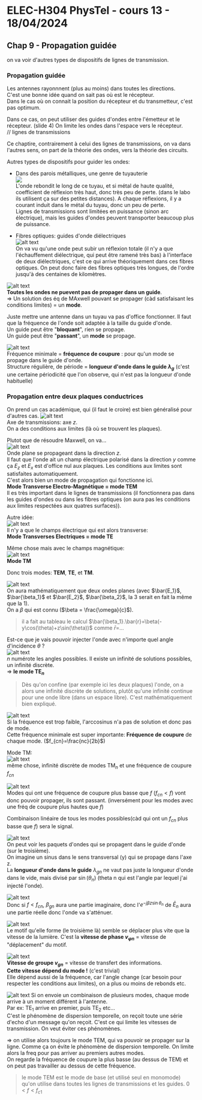 # ELEC-H304 PhysTel - cours 13 - 18/04/2024

## Chap 9 - Propagation guidée

on va voir d'autres types de dispositifs de lignes de transmission.  

### Propagation guidée

Les antennes rayonnnent (plus au moins) dans toutes les directions.  
C'est une bonne idée quand on sait pas où est le récepteur.  
Dans le cas où on connait la position du récepteur et du transmetteur, c'est pas optimum.  

Dans ce cas, on peut utiliser des guides d'ondes entre l'émetteur et le récepteur. (slide 4)  On limite les ondes dans l'espace vers le récepteur.  
// lignes de transmissions  

Ce chaptire, contrairement à celui des lignes de transmissions, on va dans l'autres sens, on part de la théorie des ondes, vers la théorie des circuits.  

Autres types de dispositifs pour guider les ondes:
- Dans des parois métalliques, une genre de tuyauterie  
![](image-176.png)  
L'onde rebondit le long de ce tuyau, et si métal de haute qualité, coefficient de réflexion très haut, donc très peu de perte. (dans le labo ils utilisent ça sur des petites distances). A chaque réflexions, il y a courant induit dans le métal du tuyau, donc un peu de perte.  
Lignes de transmissions sont limitées en puissance (sinon arc électrique), mais les guides d'ondes peuvent transporter beaucoup plus de puissance.  

- Fibres optiques: guides d'onde diélectriques  
![alt text](image-177.png)  
On va vu qu'une onde peut subir un réflexion totale (il n'y a que l'échauffement diélectrique, qui peut être ramené très bas) à l'interface de deux diélectriques, c'est ce qui arrive théoriquement dans ces fibres optiques. On peut donc faire des fibres optiques très longues, de l'ordre jusqu'à des centaines de kilomètres.  

![alt text](image-178.png)  
**Toutes les ondes ne puevent pas de propager dans un guide**.  
$\Rightarrow$ Un solution des éq de MAxwell pouvant se propager (càd satisfaisant les conditions limites) = un **mode**.  

Juste mettre une antenne dans un tuyau va pas d'office fonctionner. Il faut que la fréquence de l'onde soit adaptée à la taille du guide d'onde.  
Un guide peut être "**bloquant**", rien se propage.  
Un guide peut être "**passant**", un **mode** se propage.  

![alt text](image-179.png)  
Fréquence minimale = **fréquence de coupure** : pour qu'un mode se propage dans le guide d'onde.  
Structure régulière, de période = **longueur d'onde dans le guide $\lambda_g$** (c'est une certaine périodicité que l'on observe, qui n'est pas la longueur d'onde habituelle)  

### Propagation entre deux plaques conductrices
On prend un cas académique, qui (il faut le croire) est bien généralisé pour d'autres cas.
![alt text](image-180.png)  
Axe de transmissions: axe $z$.  
On a des conditions aux limites (là où se trouvent les plaques).  

Plutot que de résoudre Maxwell, on va...  
![alt text](image-181.png)  
Onde plane se propageant dans la direction $z$.  
Il faut que l'onde ait un champ électrique polarisé dans la direction $y$ comme ça $E_z$ et $E_x$ est d'office nul aux plaques. Les conditions aux limites sont satisfaites automatiquement.  
C'est alors bien un mode de propagation qui fonctionne ici.  
**Mode Transverse Electro-Magnétique = mode TEM**  
Il es très important dans le lignes de transmissions (il fonctionnera pas dans les guides d'ondes ou dans les fibres optiques (on aura pas les conditions aux limites respectées aux quatres surfaces)).  

Autre idée:  
![alt text](image-182.png)  
Il n'y a que le champs électrique qui est alors transverse:  
**Mode Transverses Electriques = mode TE**  

Même chose mais avec le champs magnétique:  
![alt text](image-183.png)  
**Mode TM**  

Donc trois modes: **TEM**, **TE**, et **TM**.  

![alt text](image-184.png)  
On aura mathématiquement que deux ondes planes (avec $\bar{E_1}$, $\bar{\beta_1}$ et $\bar{E_2}$, $\bar{\beta_2}$, la 3 serait en fait la même que la 1).  
On a $\beta$ qui est connu ($\beta = \frac{\omega}{c}$).  

> il a fait au tableau le calcul $\bar{\beta_1}.\bar{r}=\beta(-y\cos(\theta)+z\sin(\theta))$ comme $\bar{r}=$...  

Est-ce que je vais pouvoir injecter l'onde avec n'importe quel angle d'incidence $\theta$ ?  
![alt text](image-185.png)  
$n$ numérote les angles possibles.
Il existe un infinité de solutions possibles, un infinité discrète.  
$\Rightarrow$ **le mode $\mathrm{TE}_n$**  

> Dès qu'on confine (par exemple ici les deux plaques) l'onde, on a alors une infinité discrète de solutions, plutôt qu'une infinité continue pour une onde libre (dans un espace libre). C'est mathématiquement bien expliqué.  

![alt text](image-186.png)  
Si la fréquence est trop faible, l'arccosinus n'a pas de solution et donc pas de mode.  
Cette fréquence minimale est super importante: **Fréquence de coupure** de chaque mode. ($f_{cn}=\frac{nc}{2b}$)  

Mode TM:  
![alt text](image-187.png)  
même chose, infinité discrète de modes $\mathrm{TM}_n$ et une fréquence de coupure $f_{cn}$  

![alt text](image-188.png)  
Modes qui ont une fréquence de coupure plus basse que $f$ ($f_{cn}<f$) vont donc pouvoir propager, ils sont passant. (inversément pour les modes avec une fréq de coupure plus hautes que $f$)  

Combinaison linéaire de tous les modes possibles(càd qui ont un $f_{cn}$ plus basse que $f$) sera le signal.  

![alt text](image-189.png)  
On peut voir les paquets d'ondes qui se propagent dans le guide d'onde (sur le troisième).  
On imagine un sinus dans le sens transversal (y) qui se propage dans l'axe z.  
La **longueur d'onde dans le guide** $\lambda_{gn}$ ne vaut pas juste la longueur d'onde dans le vide, mais divisé par $\sin(\theta_n)$ (theta n qui est l'angle par lequel j'ai injecté l'onde).  

![alt text](image-190.png)  
Donc si $f<f_{cn}$, $\beta_{gn}$ aura une partie imaginaire, donc l'$e^{-j\beta z \sin\theta_n}$ de $\bar{E}_n$ aura une partie réelle donc l'onde va s'atténuer.  

![alt text](image-191.png)  
Le motif qu'elle forme (le troisième là) semble se déplacer plus vite que la vitesse de la lumière. C'est la **vitesse de phase $v_{\varphi n}$** = vitesse de "déplacement" du motif.  

![alt text](image-192.png)  
**Vitesse de groupe $v_{gn}$** = vitesse de transfert des informations.  
**Cette vitesse dépend du mode !** (c'est trivial)  
Elle dépend aussi de la fréquence, car l'angle change (car besoin pour respecter les conditions aux limites), on a plus ou moins de rebonds etc.

![alt text](image-193.png)
Si on envoie un combinaison de plusieurs modes, chaque mode arrive à un moment différent à l'antenne.  
Par ex: $\mathrm{TE}_1$ arrive en premier, puis $\mathrm{TE}_2$ etc...  
C'est le phénomène de dispersion temporelle, on reçoit toute une série d'echo d'un message qu'on reçoit. C'est ce qui limite les vitesses de transmission. On veut éviter ces phénomènes.  

$\Rightarrow$ on utilise alors toujours le mode TEM, qui va pouvoir se propager sur la ligne. Comme ça on évite le phénomène de dispersion temporelle. On limite alors la freq pour pas arriver au premiers autres modes.  
On regarde la fréquence de coupure la plus basse (au dessus de TEM) et on peut pas travailler au dessus de cette fréquence.  

> le mode TEM est le mode de base (et utilisé seul en monomode) qu'on utilise dans toutes les lignes de transmissions et les guides. $0<f<f_{c1}$  


